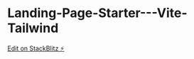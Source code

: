 # Landing-Page-Starter---Vite-Tailwind

[Edit on StackBlitz ⚡️](https://stackblitz.com/edit/github-4xgada)